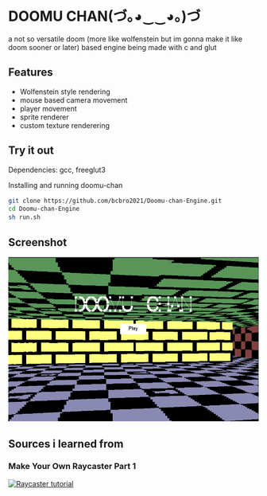 # DOOMU CHAN(づ｡◕‿‿◕｡)づ
a not so versatile doom (more like wolfenstein but im gonna make it like doom sooner or later) based engine being made with c and glut

## Features
- Wolfenstein style rendering
- mouse based camera movement
- player movement
- sprite renderer
- custom texture renderering

## Try it out
Dependencies:
gcc, freeglut3


Installing and running doomu-chan
```sh
git clone https://github.com/bcbro2021/Doomu-chan-Engine.git
cd Doomu-chan-Engine
sh run.sh
```

## Screenshot
![screen1](/screenshots/screenshot1.png)

## Sources i learned from
### Make Your Own Raycaster Part 1
[![Raycaster tutorial](https://img.youtube.com/vi/gYRrGTC7GtA/0.jpg)](https://www.youtube.com/watch?v=gYRrGTC7GtA)
